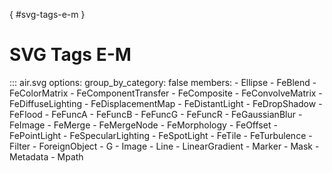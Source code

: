 [](){ #svg-tags-e-m }

# SVG Tags E-M

::: air.svg
    options:
      group_by_category: false
      members:
        - Ellipse
        - FeBlend
        - FeColorMatrix
        - FeComponentTransfer
        - FeComposite
        - FeConvolveMatrix
        - FeDiffuseLighting
        - FeDisplacementMap
        - FeDistantLight
        - FeDropShadow
        - FeFlood
        - FeFuncA
        - FeFuncB
        - FeFuncG
        - FeFuncR
        - FeGaussianBlur
        - FeImage
        - FeMerge
        - FeMergeNode
        - FeMorphology
        - FeOffset
        - FePointLight
        - FeSpecularLighting
        - FeSpotLight
        - FeTile
        - FeTurbulence
        - Filter
        - ForeignObject
        - G
        - Image
        - Line
        - LinearGradient
        - Marker
        - Mask
        - Metadata
        - Mpath